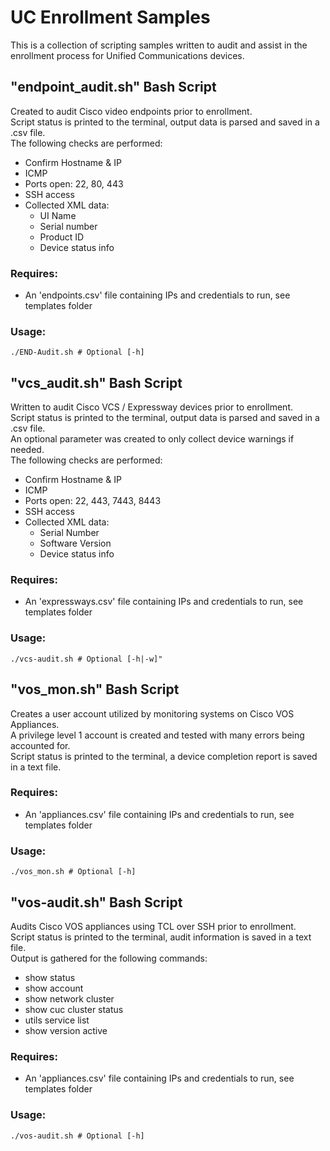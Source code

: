 # UC Enrollment Samples

This is a collection of scripting samples written to audit and assist in the enrollment process for Unified Communications devices.

## "endpoint_audit.sh" Bash Script

Created to audit Cisco video endpoints prior to enrollment.<br/>
Script status is printed to the terminal, output data is parsed and saved in a .csv file.<br/>
The following checks are performed:
- Confirm Hostname & IP
- ICMP
- Ports open: 22, 80, 443
- SSH access
- Collected XML data:
    - UI Name
    - Serial number
    - Product ID
    - Device status info

### Requires:

- An 'endpoints.csv' file containing IPs and credentials to run, see templates folder

### Usage:

```./END-Audit.sh # Optional [-h]```

## "vcs_audit.sh" Bash Script

Written to audit Cisco VCS / Expressway devices prior to enrollment.<br/>
Script status is printed to the terminal, output data is parsed and saved in a .csv file.<br/>
An optional parameter was created to only collect device warnings if needed.<br/>
The following checks are performed:
- Confirm Hostname & IP
- ICMP
- Ports open: 22, 443, 7443, 8443
- SSH access
- Collected XML data:
    - Serial Number
    - Software Version
    - Device status info

### Requires:

- An 'expressways.csv' file containing IPs and credentials to run, see templates folder

### Usage:

```./vcs-audit.sh # Optional [-h|-w]"```

## "vos_mon.sh" Bash Script

Creates a user account utilized by monitoring systems on Cisco VOS Appliances.<br/>
A privilege level 1 account is created and tested with many errors being accounted for.<br/>
Script status is printed to the terminal, a device completion report is saved in a text file.

### Requires:

- An 'appliances.csv' file containing IPs and credentials to run, see templates folder

### Usage:

```./vos_mon.sh # Optional [-h]```

## "vos-audit.sh" Bash Script

Audits Cisco VOS appliances using TCL over SSH prior to enrollment.<br/>
Script status is printed to the terminal, audit information is saved in a text file.<br/>
Output is gathered for the following commands:
- show status
- show account
- show network cluster
- show cuc cluster status
- utils service list
- show version active

### Requires:

- An 'appliances.csv' file containing IPs and credentials to run, see templates folder

### Usage:

```./vos-audit.sh # Optional [-h]```
